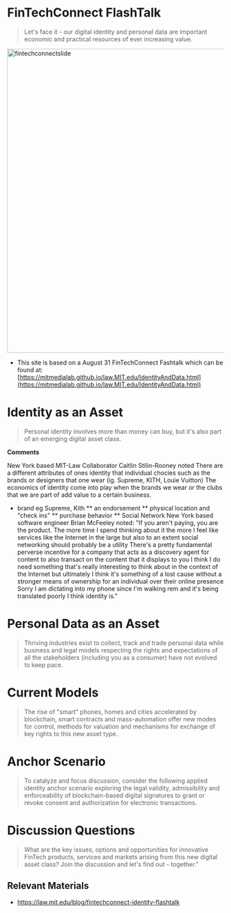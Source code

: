 # FinTechConnect FlashTalk

> Let's face it - our digital identity and personal data are important economic and practical resources of ever increasing value. 

<a href= "https://mitmedialab.github.io/law.MIT.edu/IdentityAndData.html"><img width="706" alt="fintechconnectslide" src="https://raw.githubusercontent.com/mitmedialab/law.MIT.edu/gh-pages/images/FinTechConnectSlide.png"></a>

* This site is based on a August 31 FinTechConnect Fashtalk which can be found at: [https://mitmedialab.github.io/law.MIT.edu/IdentityAndData.html](https://mitmedialab.github.io/law.MIT.edu/IdentityAndData.html)


# Identity as an Asset

> Personal identity involves more than money can buy, but it's also part of an emerging digital asset class.  



**Comments** 

New York based MIT-Law Collaborator Caitlin Stilin-Rooney noted 
There are a different attributes of ones identity that individual chocies such as the brands or designers that one wear (ig. Supreme, KITH, Louie Vuitton) The economics of identity come into play when the brands we wear or the clubs that we are part of add value to a certain business. 


* brand eg Supreme, Kith
** an endorsement 
** physical location and "check ins"
** purchase behavior 
** Social Network
New York based software engineer Brian McFeeley noted: "If you aren't paying, you are the product. The more time I spend thinking about it the more I feel like services like the Internet in the large but also to an extent social networking should probably be a utility There's a pretty fundamental perverse incentive for a company that acts as a discovery agent for content to also transact on the content that it displays to you I think I do need something that's really interesting to think about in the context of the Internet but ultimately I think it's something of a lost cause without a stronger means of ownership for an individual over their online presence Sorry I am dictating into my phone since I'm walking rem and it's being translated poorly I think identity is."

# Personal Data as an Asset

> Thriving industries exist to collect, track and trade personal data while business and legal models respecting the rights and expectations of all the stakeholders (including you as a consumer) have not evolved to keep pace.

# Current Models

> The rise of "smart" phones, homes and cities accelerated by blockchain, smart contracts and mass-automation offer new modes for control, methods for valuation and mechanisms for exchange of key rights to this new asset type.

# Anchor Scenario 

> To catalyze and focus discussion, consider the following applied identity anchor scenario exploring the legal validity, admissibility and enforceability of blockchain-based digital signatures to grant or revoke consent and authorization for electronic transactions.

# Discussion Questions 

> What are the key issues, options and opportunities for innovative FinTech products, services and markets arising from this new digital asset class?  Join the discussion and let's find out - together."

## Relevant Materials

* https://law.mit.edu/blog/fintechconnect-identity-flashtalk

